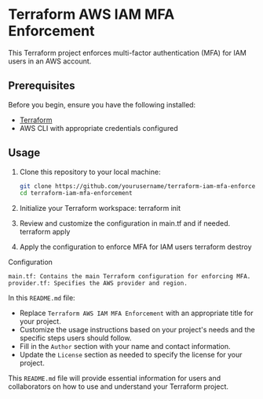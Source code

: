 # Terraform AWS IAM MFA Enforcement

This Terraform project enforces multi-factor authentication (MFA) for IAM users in an AWS account.

## Prerequisites

Before you begin, ensure you have the following installed:

- [Terraform](https://www.terraform.io/downloads.html)
- AWS CLI with appropriate credentials configured

## Usage

1. Clone this repository to your local machine:

   ```bash
   git clone https://github.com/yourusername/terraform-iam-mfa-enforcement.git
   cd terraform-iam-mfa-enforcement
2. Initialize your Terraform workspace:
    terraform init

3. Review and customize the configuration in main.tf and if needed.
    terraform apply
4. Apply the configuration to enforce MFA for IAM users
    terraform destroy

Configuration

    main.tf: Contains the main Terraform configuration for enforcing MFA.
    provider.tf: Specifies the AWS provider and region.


In this `README.md` file:

- Replace `Terraform AWS IAM MFA Enforcement` with an appropriate title for your project.
- Customize the usage instructions based on your project's needs and the specific steps users should follow.
- Fill in the `Author` section with your name and contact information.
- Update the `License` section as needed to specify the license for your project.

This `README.md` file will provide essential information for users and collaborators on how to use and understand your Terraform project.
